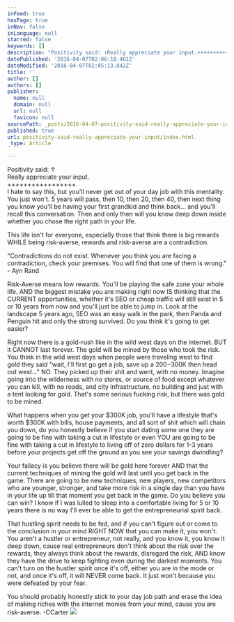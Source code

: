 ```yaml
---
inFeed: true
hasPage: true
inNav: false
inLanguage: null
starred: false
keywords: []
description: "Positivity said: ↑Really appreciate your input.+++++++++++++++++I hate to say this, but you'll never get out of your day job with this mentality. You just won't. 5 years will pass, then 10, then 20, then 40, then next thing you know you'll be having your first grandkid and think back... and you'll recall this conversation. Then and only then will you know deep down inside whether you chose the right path in your life."
datePublished: '2016-04-07T02:06:10.461Z'
dateModified: '2016-04-07T02:05:13.842Z'
title: ''
author: []
authors: []
publisher:
  name: null
  domain: null
  url: null
  favicon: null
sourcePath: _posts/2016-04-07-positivity-said-really-appreciate-your-input.md
published: true
url: positivity-said-really-appreciate-your-input/index.html
_type: Article

---
```

Positivity said: ↑  
Really appreciate your input.  
+++++++++++++++++  
I hate to say this, but you'll never get out of your day job with this mentality. You just won't. 5 years will pass, then 10, then 20, then 40, then next thing you know you'll be having your first grandkid and think back... and you'll recall this conversation. Then and only then will you know deep down inside whether you chose the right path in your life.

This life isn't for everyone, especially those that think there is big rewards WHILE being risk-averse, rewards and risk-averse are a contradiction.

"Contradictions do not exist. Whenever you think you are facing a contradiction, check your premises. You will find that one of them is wrong." - Ayn Rand

Risk-Averse means low rewards. You'll be playing the safe zone your whole life. AND the biggest mistake you are making right now IS thinking that the CURRENT opportunities, whether it's SEO or cheap traffic will still exist in 5 or 10 years from now and you'll just be able to jump in. Look at the landscape 5 years ago, SEO was an easy walk in the park, then Panda and Penguin hit and only the strong survived. Do you think it's going to get easier?

Right now there is a gold-rush like in the wild west days on the internet. BUT it CANNOT last forever. The gold will be mined by those who took the risk. You think in the wild west days when people were traveling west to find gold they said "wait, I'll first go get a job, save up a $200-$300K then head out west..." NO. They picked up their shit and went, with no money. Imagine going into the wilderness with no stores, or source of food except whatever you can kill, with no roads, and city infrastructure, no building and just with a tent looking for gold. That's some serious fucking risk, but there was gold to be mined.

What happens when you get your $300K job, you'll have a lifestyle that's worth $300K with bills, house payments, and all sort of shit which will chain you down, do you honestly believe if you start dating some one they are going to be fine with taking a cut in lifestyle or even YOU are going to be fine with taking a cut in lifestyle to living off of zero dollars for 1-3 years before your projects get off the ground as you see your savings dwindling?

Your fallacy is you believe there will be gold here forever AND that the current techniques of mining the gold will last until you get back in the game. There are going to be new techniques, new players, new competitors who are younger, stronger, and take more risk in a single day than you have in your life up till that moment you get back in the game. Do you believe you can win? I know if I was lulled to sleep into a comfortable living for 5 or 10 years there is no way I'll ever be able to get the entrepreneurial spirit back.

That hustling spirit needs to be fed, and if you can't figure out or come to the conclusion in your mind RIGHT NOW that you can make it, you won't. You aren't a hustler or entrepreneur, not really, and you know it, you know it deep down, cause real entrepreneurs don't think about the risk over the rewards, they always think about the rewards, disregard the risk, AND know they have the drive to keep fighting even during the darkest moments. You can't turn on the hustler spirit once it's off, either you are in the mode or not, and once it's off, it will NEVER come back. It just won't because you were defeated by your fear.

You should probably honestly stick to your day job path and erase the idea of making riches with the internet monies from your mind, cause you are risk-averse. -CCarter
![](https://the-grid-user-content.s3-us-west-2.amazonaws.com/3ab607ed-67fa-4473-b93d-17ea4b70713c.gif)